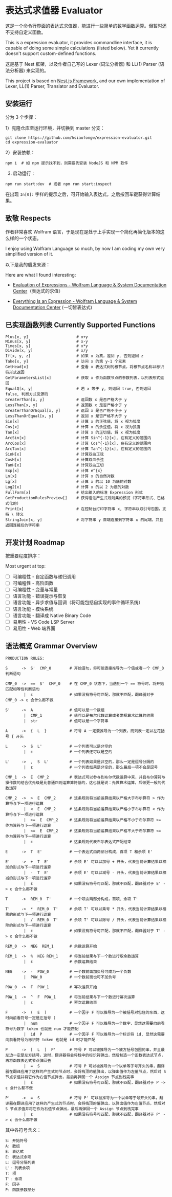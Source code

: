 # 表达式求值器 Evaluator

这是一个命令行界面的表达式求值器，能进行一些简单的数学函数运算。但暂时还不支持自定义函数。

This is a expression evaluator, it provides commandline interface, it is capable of doing some simple calculations (listed below). Yet it currently doesn't support custom-defined functions.

这是基于 Nest 框架，以及作者自己写的 Lexer (词法分析器) 和 LL(1) Parser (语法分析器) 来实现的。

This project is based on [Nest.js Framework](https://nestjs.com/), and our own implementation of Lexer, LL(1) Parser, Translator and Evaluator.

## 安装运行

分为 3 个步骤：

1）克隆仓库至运行环境，并切换到 master 分支：

```
git clone https://github.com/hsiaofongw/expression-evaluator.git
cd expression-evaluator
```

2）安装依赖：

```
npm i  # 如 npm 提示找不到，则需要先安装 NodeJS 和 NPM 软件
```

3) 启动运行：

```
npm run start:dev  # 或者 npm run start:inspect
```

在出现 `In[0]:` 字样的提示之后，可开始输入表达式，之后按回车键获得计算结果。

## 致敬 Respects

作者非常喜欢 Wolfram 语言，于是现在是处于上手实现一个简化再简化版本的这么样的一个状态。

I enjoy using Wolfram Language so much, by now I am coding my own very simplified version of it.

以下是我的启发来源：

Here are what I found interesting:

- [Evaluation of Expressions - Wolfram Language & System Documentation Center](https://reference.wolfram.com/language/tutorial/EvaluationOfExpressions.html)（表达式的求值）

- [Everything Is an Expression - Wolfram Language & System Documentation Center](https://reference.wolfram.com/language/tutorial/Expressions.html) (一切皆表达式)

## 已实现函数列表 Currently Supported Functions

```
Plus[x, y]                     # x+y
Minus[x, y]                    # x-y
Times[x, y]                    # x*y
Divide[x, y]                   # x/y
If[x, y, z]                    # 如果 x 为真，返回 y, 否则返回 z
Take[x, y]                     # 访问 x 的第 y-1 个元素
GetHead[x]                     # 查看 x 表达式树的根节点，将根节点名称以标识符形式返回
GetParametersList[x]           # 获取 x 作为函数节点的参数列表，以列表形式返回
EqualQ[x, y]                   # 若 x 等于 y, 则返回 true, 否则返回 false, 判断方式见源码
GreaterThan[x, y]              # 返回数 x 是否严格大于 y
LessThan[x, y]                 # 返回数 x 是否严格小于 y
GreaterThanOrEqual[x, y]       # 返回 x 是否严格不小于 y
LessThanOrEqual[x, y]          # 返回 x 是否严格不大于 y
Sin[x]                         # 计算 x 的正弦值，将 x 视为弧度
Cos[x]                         # 计算 x 的余弦值，将 x 视为弧度
Tan[x]                         # 计算 x 的正切值，将 x 视为弧度
ArcSin[x]                      # 计算 Sin^{-1}[x], 在有定义的范围内
ArcCos[x]                      # 计算 Cos^{-1}[x], 在有定义的范围内
ArcTan[x]                      # 计算 Tan^{-1}[x], 在有定义的范围内
SinH[x]                        # 计算双曲正弦
CosH[x]                        # 计算双曲余弦
TanH[x]                        # 计算双曲正切
Exp[x]                         # 计算 e^{x}
Ln[x]                          # 计算 x 的自然对数
Lg[x]                          # 计算 x 的以 10 为底的对数
Log2[x]                        # 计算 x 的以 2 为底的对数
FullForm[x]                    # 给出输入的标准 Expression 形式
GetProductionRulesPreview[]    # 获得语法产生式规则集的预览（字符串形式、已格式化的）
Print[x]                       # 在控制台打印字符串 x, 字符串以双引号包围，支持 \ 转义
StringJoin[x, y]               # 将字符串 y 首端连接到字符串 x 的尾端，并且返回连接后的字符串
```

## 开发计划 Roadmap

按重要程度排序：

Most urgent at top:

- [ ] 可编程性 - 自定函数与递归调用
- [ ] 可编程性 - 高阶函数
- [ ] 可编程性 - 变量与常量
- [ ] 语言功能 - 错误提示与恢复
- [ ] 语言功能 - 异步求值与回调（将可能包括自实现的事件循环系统）
- [ ] 语言功能 - 模块系统
- [ ] 语言功能 - 翻译成 Native Binary Code
- [ ] 易用性 - VS Code LSP Server
- [ ] 易用性 - Web 端界面

## 语法概览 Grammar Overview

```
PRODUCTION RULES:

S      ->  S'  CMP_0        # 开始语句，将可能直接推导为一个值或者一个 CMP_0 判断语句

CMP_0  ->  ==  S'  CMP_0    # 在 CMP_0 状态下，当遇到一个 == 符号时，将开始匹配相等性判断语句
        |  ε                # 如果没有符号可匹配，那就不匹配，翻译器对于 CMP_0 -> ε 会什么都不做

S'     ->  A                # 值可以是一个数组
        |  CMP_1            # 值可以是布尔代数运算或者常规算术运算的结果
        |  str              # 值可以是一个字符串

A      ->  {  L  }          # 符号 A 一定要推导为一个列表，而列表一定以左花括号 { 开头

L      ->  S  L'            # 一个列表可以是非空的
        |  ε                # 一个列表还可以是空的

L'     ->  ,  S  L'         # 一个列表如果是非空的，那么一定是逗号分隔的
        |  ε                # 一个列表如果是非空的，那么最后一项不会是逗号

CMP_1  ->  E  CMP_2         # 表达式可以参与到布尔代数运算中来，并且布尔算符与操作数的结合优先级是比普通四则运算算符低的，这也就是说：先做算术运算，后做更一般的代数运算

CMP_2  ->  >  E  CMP_2      # 这条规则将当前运算结果以严格大于布尔算符 > 作为算符与下一项进行运算
        |  <  E  CMP_2      # 这条规则将当前运算结果以严格小于布尔算符 < 作为算符与下一项进行运算
        |  >=  E  CMP_2     # 这条规则将当前运算结果以严格不小于布尔算符 >= 作为算符与下一项进行运算
        |  <=  E  CMP_2     # 这条规则将当前运算结果以严格不大于布尔算符 <= 作为算符与下一项进行运算
        |  ε                # 这条规则代表布尔表达式匹配结束

E      ->  T  E'            # 一个表达式由两部分构成，首项 T 和余项 E'

E'     ->  +  T  E'         # 余项 E' 可以以加号 + 开头，代表当前计算结果以相加的形式与下一项进行运算
        |  -  T  E'         # 余项 E' 可以以减号 - 开头，代表当前计算结果以相减的形式与下一项进行运算
        |  ε                # 如果没有符号可匹配，那就不匹配，翻译器对于 E' -> ε 会什么都不做

T      ->  REM_0  T'        # 一个项由两部分构成，首项、余项 T'

T'     ->  *  REM_0  T'     # 余项 T' 可以以乘号 * 开头，代表当前计算结果以相乘的形式与下一项进行运算
        |  /  REM_0  T'     # 余项 T' 可以以除号 / 开头，代表当前计算结果以相除的形式与下一项进行运算
        |  ε                # 如果没有符号可匹配，那就不匹配，翻译器对于 T' -> ε 会什么都不做

REM_0  ->  NEG  REM_1       # 余数运算开始

REM_1  ->  %  NEG REM_1     # 将当前结果与下一个数进行取余数运算
        |  ε                # 余数运算结束

NEG    ->  -  POW_0         # 一个数前面加负号可成为一个负数
        |  POW_0            # 一个数前面也可不加负号

POW_0  ->  F  POW_1         # 幂次运算开始

POW_1  ->  ^  F  POW_1      # 将当前结果与下一个数进行幂次运算
        |  ε                # 幂次运算结束

F      ->  (  E  )          # 一个因子 F 可以推导为一个被括号对包住的东西，这时向前看符号一定是左括号 (
        |  num              # 一个因子 F 可以推导为一个数字，显然这需要向前看符号为数字 token 也就是 num 才能匹配
        |  id  P            # 一个因子 F 可以推导为一个标识符 id, 显然这需要向前看符号为标识符 token 也就是 id 时才能匹配
         
P      ->  [  L  ]  P'      # 符号 P 可以被推导为一个被方括号包围的串，并且最左边一定是左方括号，这时，翻译器将会将栈中的标识符弹出，然后制造一个函数表达式节点，再将函数表达式节点弹回去
        |  =  S             # 符号 P 可以被推导为一个以单等于号开头的串，翻译器在翻译应用了这样的产生式的节点时，会将栈顶的值弹出，以弹出值作为左值节点，然后对 S 节点求值并将它作为右值节点弹出，最后再弹回一个 Assign 节点到栈完事
        |  ε                # 如果没有符号可匹配，那就不匹配，翻译器对于 P -> ε 会什么都不做
        
P'     ->  =  S             # 符号 P' 可以被推导为一个以单等于号开头的串，翻译器在翻译应用了这样的产生式的节点时，会将栈顶的值弹出，以弹出值作为左值节点，然后对 S 节点求值并将它作为右值节点弹出，最后再弹回一个 Assign 节点到栈完事
        |  ε                # 如果没有符号可匹配，那就不匹配，翻译器对于 P' -> ε 会什么都不做
```

其中各符号含义：

```
S: 开始符号
A: 数组
E: 表达式
E: 表达式余项
L: 逗号分隔列表
L': 列表余项
T: 项
T': 余项
F: 因子
P: 函数参数部分
```
